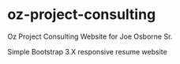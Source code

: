 oz-project-consulting
=====================

Oz Project Consulting Website for Joe Osborne Sr.

Simple Bootstrap 3.X responsive resume website
